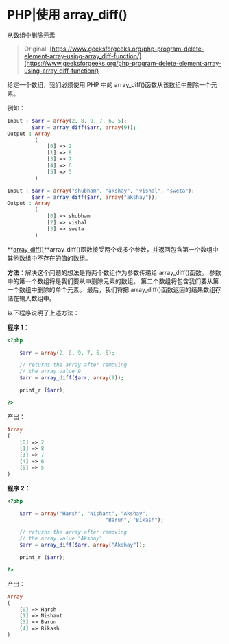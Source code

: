 # PHP|使用 array_diff()

从数组中删除元素

> Original: [https://www.geeksforgeeks.org/php-program-delete-element-array-using-array_diff-function/](https://www.geeksforgeeks.org/php-program-delete-element-array-using-array_diff-function/)

给定一个数组，我们必须使用 PHP 中的 array_diff()函数从该数组中删除一个元素。

例如：

```php
Input : $arr = array(2, 8, 9, 7, 6, 5);
        $arr = array_diff($arr, array(9));
Output : Array
         (
             [0] => 2
             [1] => 8
             [3] => 7
             [4] => 6
             [5] => 5
         )

Input : $arr = array("shubham", "akshay", "vishal", "sweta");
        $arr = array_diff($arr, array("akshay"));
Output : Array
         (
             [0] => shubham
             [2] => vishal
             [3] => sweta
         )

```

**[array_diff()](https://contribute.geeksforgeeks.org/microsoft-office-india-interview-experience-set-170-2-years-exp/)**array_diff()函数接受两个或多个参数，并返回包含第一个数组中其他数组中不存在的值的数组。

**方法**：解决这个问题的想法是将两个数组作为参数传递给 array_diff()函数。 参数中的第一个数组将是我们要从中删除元素的数组。 第二个数组将包含我们要从第一个数组中删除的单个元素。 最后，我们将把 array_diff()函数返回的结果数组存储在输入数组中。

以下程序说明了上述方法：

**程序 1：**

```php
<?php

    $arr = array(2, 8, 9, 7, 6, 5);

    // returns the array after removing
    // the array value 9
    $arr = array_diff($arr, array(9));

    print_r ($arr);

?>
```

产出：

```php
Array
(
    [0] => 2
    [1] => 8
    [3] => 7
    [4] => 6
    [5] => 5
)

```

**程序 2：**

```php
<?php

    $arr = array("Harsh", "Nishant", "Akshay", 
                                "Barun", "Bikash");

    // returns the array after removing
    // the array value "Akshay"
    $arr = array_diff($arr, array("Akshay"));

    print_r ($arr);

?>
```

产出：

```php
Array
(
    [0] => Harsh
    [1] => Nishant
    [3] => Barun
    [4] => Bikash
)

```